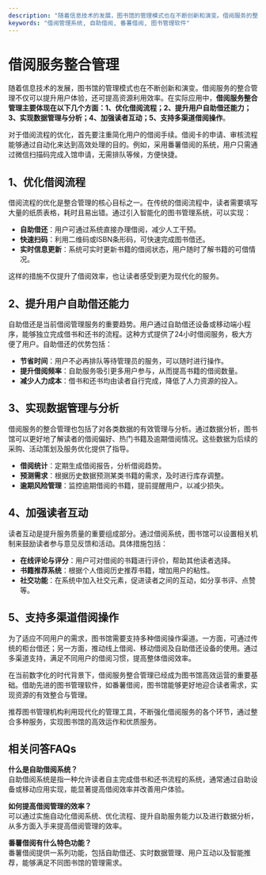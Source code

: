 ```yaml
---
description: "随着信息技术的发展，图书馆的管理模式也在不断创新和演变。借阅服务的整合管理不仅可以提升用户体验，还可提高资源利用效率。在实际应用中，**借阅服务整合管理主要体现在以下几个方面：1、优化借阅流程；2、提升用户自助借还能力；3、实现数据管理与分析；4、加强读者互动；5、支持多渠道借阅操作**。"
keywords: "借阅管理系统, 自助借阅, 番薯借阅, 图书管理软件"
---
```

# 借阅服务整合管理

随着信息技术的发展，图书馆的管理模式也在不断创新和演变。借阅服务的整合管理不仅可以提升用户体验，还可提高资源利用效率。在实际应用中，**借阅服务整合管理主要体现在以下几个方面：1、优化借阅流程；2、提升用户自助借还能力；3、实现数据管理与分析；4、加强读者互动；5、支持多渠道借阅操作**。

对于借阅流程的优化，首先要注重简化用户的借阅手续。借阅卡的申请、审核流程能够通过自动化来达到高效处理的目的。例如，采用番薯借阅的系统，用户只需通过微信扫描码完成入馆申请，无需排队等候，方便快捷。

## 1、优化借阅流程

借阅流程的优化是整合管理的核心目标之一。在传统的借阅流程中，读者需要填写大量的纸质表格，耗时且易出错。通过引入智能化的图书管理系统，可以实现：

- **自助借还**：用户可通过系统直接办理借阅，减少人工干预。
- **快速扫码**：利用二维码或ISBN条形码，可快速完成图书借还。
- **实时信息更新**：系统可实时更新书籍的借阅状态，用户随时了解书籍的可借情况。

这样的措施不仅提升了借阅效率，也让读者感受到更为现代化的服务。

## 2、提升用户自助借还能力

自助借还是当前借阅管理服务的重要趋势。用户通过自助借还设备或移动端小程序，能够独立完成借书和还书的流程。这种方式提供了24小时借阅服务，极大方便了用户。自助借还的优势包括：

- **节省时间**：用户不必再排队等待管理员的服务，可以随时进行操作。
- **提升借阅频率**：自助服务吸引更多用户参与，从而提高书籍的借阅数量。
- **减少人力成本**：借书和还书均由读者自行完成，降低了人力资源的投入。

## 3、实现数据管理与分析

借阅服务的整合管理也包括了对各类数据的有效管理与分析。通过数据分析，图书馆可以更好地了解读者的借阅偏好、热门书籍及逾期借阅情况。这些数据为后续的采购、活动策划及服务优化提供了指导。

- **借阅统计**：定期生成借阅报告，分析借阅趋势。
- **预测需求**：根据历史数据预测某类书籍的需求，及时进行库存调整。
- **逾期风险管理**：监控逾期借阅的书籍，提前提醒用户，以减少损失。

## 4、加强读者互动

读者互动是提升服务质量的重要组成部分。通过借阅系统，图书馆可以设置相关机制来鼓励读者参与意见反馈和活动。具体措施包括：

- **在线评论与评分**：用户可对借阅的书籍进行评价，帮助其他读者选择。
- **书籍推荐系统**：根据个人借阅历史推荐书籍，增加用户的粘性。
- **社交功能**：在系统中加入社交元素，促进读者之间的互动，如分享书评、点赞等。

## 5、支持多渠道借阅操作

为了适应不同用户的需求，图书馆需要支持多种借阅操作渠道。一方面，可通过传统的柜台借还；另一方面，推动线上借阅、移动借阅及自助借还设备的使用。通过多渠道支持，满足不同用户的借阅习惯，提高整体借阅效率。

在当前数字化的时代背景下，借阅服务整合管理已经成为图书馆高效运营的重要基础。借助先进的图书管理软件，如番薯借阅，图书馆能够更好地迎合读者需求，实现资源的有效整合与管理。

推荐图书管理机构利用现代化的管理工具，不断强化借阅服务的各个环节，通过整合多种服务，实现图书馆的高效运作和优质服务。

## 相关问答FAQs

**什么是自助借阅系统？**  
自助借阅系统是指一种允许读者自主完成借书和还书流程的系统，通常通过自助设备或移动应用实现，能显著提高借阅效率并改善用户体验。

**如何提高借阅管理的效率？**  
可以通过实施自动化借阅系统、优化流程、提升自助服务能力以及进行数据分析，从多方面入手来提高借阅管理的效率。

**番薯借阅有什么特色功能？**  
番薯借阅提供一系列功能，包括自助借还、实时数据管理、用户互动以及智能推荐，能够满足不同图书馆的管理需求。

